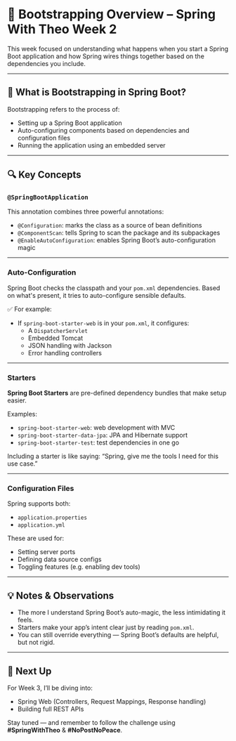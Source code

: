 # 📝 Bootstrapping Overview – Spring With Theo Week 2

This week focused on understanding what happens when you start a Spring Boot application and how Spring wires things together based on the dependencies you include.

---

## 🔧 What is Bootstrapping in Spring Boot?

Bootstrapping refers to the process of:
- Setting up a Spring Boot application
- Auto-configuring components based on dependencies and configuration files
- Running the application using an embedded server

---

## 🔍 Key Concepts

### `@SpringBootApplication`
This annotation combines three powerful annotations:
- `@Configuration`: marks the class as a source of bean definitions
- `@ComponentScan`: tells Spring to scan the package and its subpackages
- `@EnableAutoConfiguration`: enables Spring Boot’s auto-configuration magic

---

### Auto-Configuration
Spring Boot checks the classpath and your `pom.xml` dependencies. Based on what's present, it tries to auto-configure sensible defaults.

✅ For example:
- If `spring-boot-starter-web` is in your `pom.xml`, it configures:
    - A `DispatcherServlet`
    - Embedded Tomcat
    - JSON handling with Jackson
    - Error handling controllers

---

### Starters
**Spring Boot Starters** are pre-defined dependency bundles that make setup easier.

Examples:
- `spring-boot-starter-web`: web development with MVC
- `spring-boot-starter-data-jpa`: JPA and Hibernate support
- `spring-boot-starter-test`: test dependencies in one go

Including a starter is like saying: “Spring, give me the tools I need for this use case.”

---

### Configuration Files
Spring supports both:
- `application.properties`
- `application.yml`

These are used for:
- Setting server ports
- Defining data source configs
- Toggling features (e.g. enabling dev tools)

---

## 💡 Notes & Observations

- The more I understand Spring Boot’s auto-magic, the less intimidating it feels.
- Starters make your app’s intent clear just by reading `pom.xml`.
- You can still override everything — Spring Boot’s defaults are helpful, but not rigid.

---

## 🚀 Next Up
For Week 3, I’ll be diving into:
- Spring Web (Controllers, Request Mappings, Response handling)
- Building full REST APIs

Stay tuned — and remember to follow the challenge using  
**#SpringWithTheo** & **#NoPostNoPeace**.